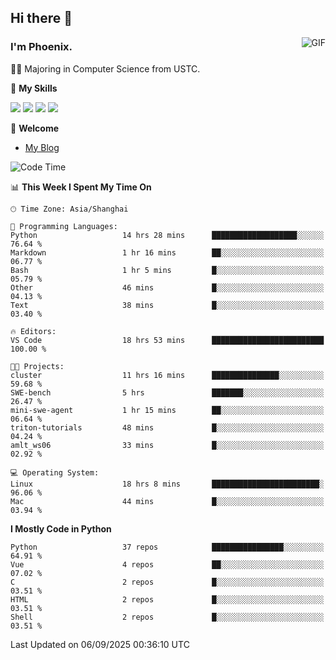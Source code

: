 ## Hi there 👋
<img align="right" alt="GIF" src="https://raw.githubusercontent.com/JoeyBling/JoeyBling/master/pic/pusheencode.gif" />

### I'm Phoenix.

👨‍🎓 Majoring in Computer Science from USTC.

🌟 **My Skills**

![](https://img.shields.io/badge/-Python-3e74a2?style=flat-square&logo=Python&logoColor=fff)
![](https://img.shields.io/badge/-C++-9f62a5?style=flat&logo=cplusplus&logoColor=white)
![](https://img.shields.io/badge/-Linux-185886?style=flat-square&logo=Linux&logoColor=fff)
![](https://img.shields.io/badge/-Rust-ff4136?style=flat-square&logo=Rust&logoColor=fff)

💬 **Welcome**

- [My Blog](https://ysy-phoenix.github.io/)

<!--START_SECTION:waka-->
![Code Time](http://img.shields.io/badge/Code%20Time-1%2C841%20hrs%209%20mins-blue)

📊 **This Week I Spent My Time On** 

```text
🕑︎ Time Zone: Asia/Shanghai

💬 Programming Languages: 
Python                   14 hrs 28 mins      ███████████████████░░░░░░   76.64 % 
Markdown                 1 hr 16 mins        ██░░░░░░░░░░░░░░░░░░░░░░░   06.77 % 
Bash                     1 hr 5 mins         █░░░░░░░░░░░░░░░░░░░░░░░░   05.79 % 
Other                    46 mins             █░░░░░░░░░░░░░░░░░░░░░░░░   04.13 % 
Text                     38 mins             █░░░░░░░░░░░░░░░░░░░░░░░░   03.40 % 

🔥 Editors: 
VS Code                  18 hrs 53 mins      █████████████████████████   100.00 % 

🐱‍💻 Projects: 
cluster                  11 hrs 16 mins      ███████████████░░░░░░░░░░   59.68 % 
SWE-bench                5 hrs               ███████░░░░░░░░░░░░░░░░░░   26.47 % 
mini-swe-agent           1 hr 15 mins        ██░░░░░░░░░░░░░░░░░░░░░░░   06.64 % 
triton-tutorials         48 mins             █░░░░░░░░░░░░░░░░░░░░░░░░   04.24 % 
amlt_ws06                33 mins             █░░░░░░░░░░░░░░░░░░░░░░░░   02.92 % 

💻 Operating System: 
Linux                    18 hrs 8 mins       ████████████████████████░   96.06 % 
Mac                      44 mins             █░░░░░░░░░░░░░░░░░░░░░░░░   03.94 % 
```

**I Mostly Code in Python** 

```text
Python                   37 repos            ████████████████░░░░░░░░░   64.91 % 
Vue                      4 repos             ██░░░░░░░░░░░░░░░░░░░░░░░   07.02 % 
C                        2 repos             █░░░░░░░░░░░░░░░░░░░░░░░░   03.51 % 
HTML                     2 repos             █░░░░░░░░░░░░░░░░░░░░░░░░   03.51 % 
Shell                    2 repos             █░░░░░░░░░░░░░░░░░░░░░░░░   03.51 % 
```




 Last Updated on 06/09/2025 00:36:10 UTC
<!--END_SECTION:waka-->

<!--
**ysy-phoenix/ysy-phoenix** is a ✨ _special_ ✨ repository because its `README.md` (this file) appears on your GitHub profile.

Here are some ideas to get you started:

- 🔭 I’m currently working on ...
- 🌱 I’m currently learning ...
- 👯 I’m looking to collaborate on ...
- 🤔 I’m looking for help with ...
- 💬 Ask me about ...
- 📫 How to reach me: ...
- 😄 Pronouns: ...
- ⚡ Fun fact: ...
-->
